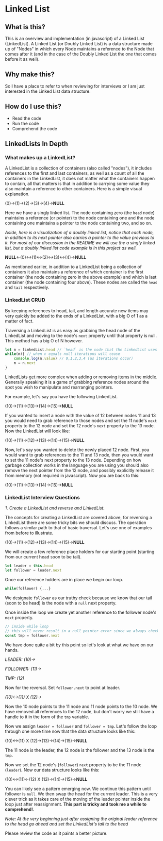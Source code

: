 # Linked List

## What is this?

This is an overview and implementation (in javascript) of a Linked List (LinkedList). A Linked List (or Doubly Linked List) is a data structure made up of "Nodes" in which every Node maintains a reference to the Node that comes after it (and in the case of the Doubly Linked List the one that comes before it as well).

## Why make this?

So I have a place to refer to when reviewing for interviews or I am just interested in the Linked List data structure.

## How do I use this?

- Read the code 
- Run the code 
- Comprehend the code

## LinkedLists In Depth

### What makes up a LinkedList? 

A LinkedList is a collection of containers (also called "nodes"), it includes references to the first and last containers, as well as a count of all the containers in the LinkedList, it does not matter what the containers happen to contain, all that matters is that in addition to carrying some value they also maintain a reference to other containers. Here is a simple visual explanation.

(0)->(1)->(2)->(3)->(4)->__NULL__

Here we have a singly linked list. The node containing zero (the `head` node) maintains a reference (or pointer) to the node containing one and the node containing one maintains a pointer to the node containing two, and so on.

_Aside, here is a visualization of a doubly linked list, notice that each node, in addition to its next pointer also carries a pointer to the value previous to it. For most of our discussion in the README we will use the a singly linked list, but a doubly linked list code example is in this project as well._

__NULL__<-(0)<->(1)<->(2)<->(3)<->(4)->__NULL__

As mentioned earlier, in addition to a LinkedList being a collection of containers it also maintains a reference of which container is the first container (the node containing zero in the above example) and which is last container (the node containing four above). These nodes are called the `head` and `tail` respectively. 

### LinkedList CRUD

By keeping references to head, tail, and length accurate new items may very quickly be added to the ends of a LinkedList, with a big O of 1 as a matter of fact.

Traversing a LinkedList is as easy as grabbing the head node of the LinkedList and moving to the node's `next` property until that property is null. This method has a big O of N however.

```javascript
let n = linkedList.head // `head` is the node that the LinkedList uses as the first container (above example is 0)
while(n){ // when n equals null iterations will cease 
	console.log(n.value) // 0,1,2,3,4 (as iterations occur)
	n = n.next
}
```

LinkedLists get more complex when adding or removing items in the middle. Generally speaking it is a game of grabbing reference nodes around the spot you wish to manipulate and rearranging pointers.

For example, let's say you have the following LinkedList.

(10)->(11)->(13)->(14)->(15)->__NULL__

If you wanted to insert a node with the value of 12 between nodes 11 and 13 you would need to grab reference to those nodes and set the 11 node's `next` property to the 12 node and set the 12 node's `next` property to the 13 node. Now the LinkedList will look like:

(10)->(11)->(12)->(13)->(14)->(15)->__NULL__

Now, let's say you wanted to delete the newly placed 12 node. First, you would want to grab references to the 11 and 13 node, then you would want to set the 11 node's next property to the 13 node. Depending on how garbage collection works in the language you are using you should also remove the next pointer from the 12 node, and possibly explicitly release it from memory (not required in javascript). Now you are back to this:

(10)->(11)->(13)->(14)->(15)->__NULL__

### LinkedList Interview Questions

_1. Create a LinkedList and reverse and LinkedList._

The concepts for creating a LinkedList are covered above, for reversing a LinkedList there are some tricky bits we should discuss. The operation follows a similar path to that of basic traversal. Let's use one of examples from before to illustrate.

(10)->(11)->(12)->(13)->(14)->(15)->__NULL__

We will create a few reference place holders for our starting point (starting from our current head soon to be tail).

```javascript
let leader = this.head 
let follower = leader.next
```

Once our reference holders are in place we begin our loop.

```javascript
while(follower) {...}
```

We designate `follower` as our truthy check because we know that our tail (soon to be head) is the node with a `null` next property.

Once inside the loop we create yet another reference to the follower node's `next` property.

```javascript
// inside while loop
// this will never result in a null pointer error since we always check follower before entering the loop
const tmp = follower.next 
```

We have done quite a bit by this point so let's look at what we have on our hands.

_LEADER: (10)->_

_FOLLOWER: (11)->_

_TMP: (12)_

Now for the reversal. Set `follower.next` to point at leader.

_(10)<->(11) X (12)->_

Now the 10 node points to the 11 node and 11 node points to the 10 node. We have removed all references to the 12 node, but don't worry we still have a handle to it in the form of the `tmp` variable.

Now we assign `leader = follower` and `follower = tmp`. Let's follow the loop through one more time now that the data structure looks like this:

(10)<->(11) X (12)->(13)->(14)->(15)->__NULL__

The 11 node is the leader, the 12 node is the follower and the 13 node is the `tmp`. 

Now we set the 12 node's (`follower`) `next` property to be the 11 node (`leader`). Now our data structure looks like this:

(10)<->(11)<-(12) X (13)->(14)->(15)->__NULL__

You can likely see a pattern emerging now. We continue this pattern until follower is `null`. We then swap the head for the current leader. This is a very clever trick as it takes care of the moving of the leader pointer inside the loop just after reassignment. __This part is tricky and took me a while to comprehend!__.

_Note: At the very beginning just after assigning the original leader reference to the head go ahead and set the LinkedList's tail to the head_

Please review the code as it paints a better picture.
